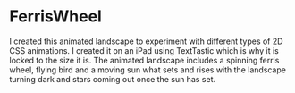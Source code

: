 # FerrisWheel
I created this animated landscape to experiment with different types of 2D CSS animations. I created it on an iPad using TextTastic which is why it is locked to the size it is. The animated landscape includes a spinning ferris wheel, flying bird and a moving sun what sets and rises with the landscape turning dark and stars coming out once the sun has set.
